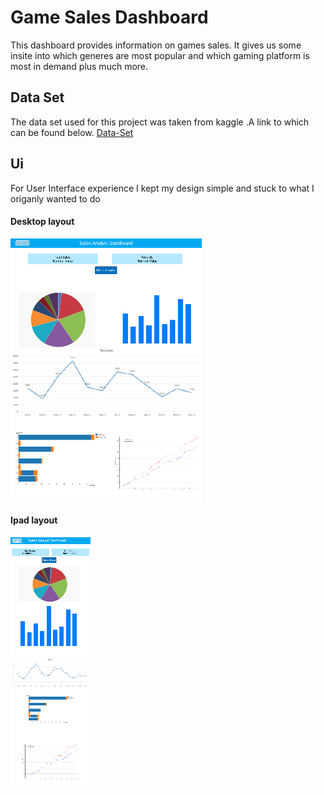 # Game Sales Dashboard

This dashboard provides information on games sales. It gives us some insite into which generes are most
popular and which gaming platform is most in demand plus much more.

## Data Set

The data set used for this project was taken from kaggle .A link to which can be found below.
[Data-Set](https://www.kaggle.com/gregorut/videogamesales)

## Ui

For User Interface experience I kept my design simple and stuck to what I origanly wanted to do

#### Desktop layout

![wireframes](./Dashboard-Wireframes/Desktop1.png)

#### Ipad layout

![Wireframe-Ipad](./Dashboard-Wireframes/Ipad1.png)
